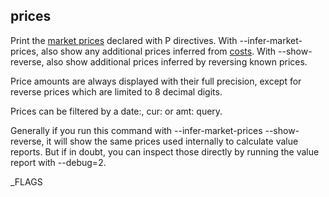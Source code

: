 ## prices

Print the [market prices](hledger.md#p-directive) declared with P directives.
With --infer-market-prices, also show any additional prices inferred from [costs](hledger.md#costs).
With --show-reverse, also show additional prices inferred by reversing known prices.

Price amounts are always displayed with their full precision,
except for reverse prices which are limited to 8 decimal digits.

Prices can be filtered by a date:, cur: or amt: query.

Generally if you run this command with --infer-market-prices --show-reverse,
it will show the same prices used internally to calculate value reports.
But if in doubt, you can inspect those directly by running the value report
with --debug=2.

_FLAGS
